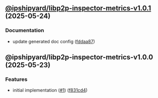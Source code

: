 ## [@ipshipyard/libp2p-inspector-metrics-v1.0.1](https://github.com/ipshipyard/js-libp2p-inspector/compare/@ipshipyard/libp2p-inspector-metrics-1.0.0...@ipshipyard/libp2p-inspector-metrics-1.0.1) (2025-05-24)

### Documentation

* update generated doc config ([fddaa87](https://github.com/ipshipyard/js-libp2p-inspector/commit/fddaa87f25c70e39a993b766bc2a3ceacad120b8))

## @ipshipyard/libp2p-inspector-metrics-v1.0.0 (2025-05-23)

### Features

* initial implementation ([#1](https://github.com/ipshipyard/js-libp2p-inspector/issues/1)) ([f831cd4](https://github.com/ipshipyard/js-libp2p-inspector/commit/f831cd4e7eff8f10db7c44a3b111dc46ff4892a7))
